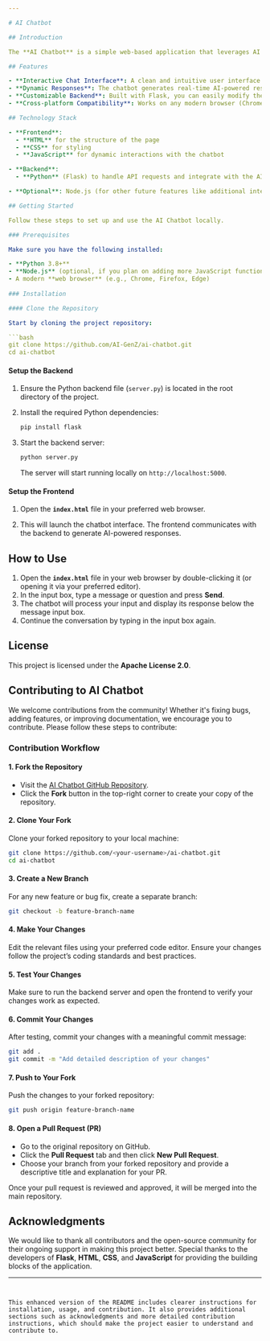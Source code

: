 ```yaml
---

# AI Chatbot

## Introduction

The **AI Chatbot** is a simple web-based application that leverages AI to interact with users. This chatbot can process natural language input and generate meaningful responses, offering an engaging user experience. This project demonstrates the integration of **front-end** and **back-end** technologies, specifically combining **HTML, CSS, JavaScript** for the user interface, and **Python with Flask** for the backend services.

## Features

- **Interactive Chat Interface**: A clean and intuitive user interface for seamless communication with the chatbot.
- **Dynamic Responses**: The chatbot generates real-time AI-powered responses based on user input.
- **Customizable Backend**: Built with Flask, you can easily modify the backend to adjust the AI model or logic used for generating responses.
- **Cross-platform Compatibility**: Works on any modern browser (Chrome, Firefox, Edge, etc.).

## Technology Stack

- **Frontend**: 
  - **HTML** for the structure of the page
  - **CSS** for styling
  - **JavaScript** for dynamic interactions with the chatbot

- **Backend**: 
  - **Python** (Flask) to handle API requests and integrate with the AI model

- **Optional**: Node.js (for other future features like additional integrations, live data, etc.)

## Getting Started

Follow these steps to set up and use the AI Chatbot locally.

### Prerequisites

Make sure you have the following installed:

- **Python 3.8+**
- **Node.js** (optional, if you plan on adding more JavaScript functionality)
- A modern **web browser** (e.g., Chrome, Firefox, Edge)
  
### Installation

#### Clone the Repository

Start by cloning the project repository:

```bash
git clone https://github.com/AI-GenZ/ai-chatbot.git
cd ai-chatbot
```

#### Setup the Backend

1. Ensure the Python backend file (`server.py`) is located in the root directory of the project.

2. Install the required Python dependencies:

   ```bash
   pip install flask
   ```

3. Start the backend server:

   ```bash
   python server.py
   ```

   The server will start running locally on `http://localhost:5000`.

#### Setup the Frontend

1. Open the **`index.html`** file in your preferred web browser.

2. This will launch the chatbot interface. The frontend communicates with the backend to generate AI-powered responses.

## How to Use

1. Open the **`index.html`** file in your web browser by double-clicking it (or opening it via your preferred editor).
2. In the input box, type a message or question and press **Send**.
3. The chatbot will process your input and display its response below the message input box.
4. Continue the conversation by typing in the input box again.

## License

This project is licensed under the **Apache License 2.0**.

## Contributing to AI Chatbot

We welcome contributions from the community! Whether it's fixing bugs, adding features, or improving documentation, we encourage you to contribute. Please follow these steps to contribute:

### Contribution Workflow

#### 1. Fork the Repository

- Visit the [AI Chatbot GitHub Repository](https://github.com/AI-GenZ/ai-chatbot).
- Click the **Fork** button in the top-right corner to create your copy of the repository.

#### 2. Clone Your Fork

Clone your forked repository to your local machine:

```bash
git clone https://github.com/<your-username>/ai-chatbot.git
cd ai-chatbot
```

#### 3. Create a New Branch

For any new feature or bug fix, create a separate branch:

```bash
git checkout -b feature-branch-name
```

#### 4. Make Your Changes

Edit the relevant files using your preferred code editor. Ensure your changes follow the project’s coding standards and best practices.

#### 5. Test Your Changes

Make sure to run the backend server and open the frontend to verify your changes work as expected.

#### 6. Commit Your Changes

After testing, commit your changes with a meaningful commit message:

```bash
git add .
git commit -m "Add detailed description of your changes"
```

#### 7. Push to Your Fork

Push the changes to your forked repository:

```bash
git push origin feature-branch-name
```

#### 8. Open a Pull Request (PR)

- Go to the original repository on GitHub.
- Click the **Pull Request** tab and then click **New Pull Request**.
- Choose your branch from your forked repository and provide a descriptive title and explanation for your PR.

Once your pull request is reviewed and approved, it will be merged into the main repository.

## Acknowledgments

We would like to thank all contributors and the open-source community for their ongoing support in making this project better. Special thanks to the developers of **Flask**, **HTML**, **CSS**, and **JavaScript** for providing the building blocks of the application.

---
```


This enhanced version of the README includes clearer instructions for installation, usage, and contribution. It also provides additional sections such as acknowledgments and more detailed contribution instructions, which should make the project easier to understand and contribute to.
